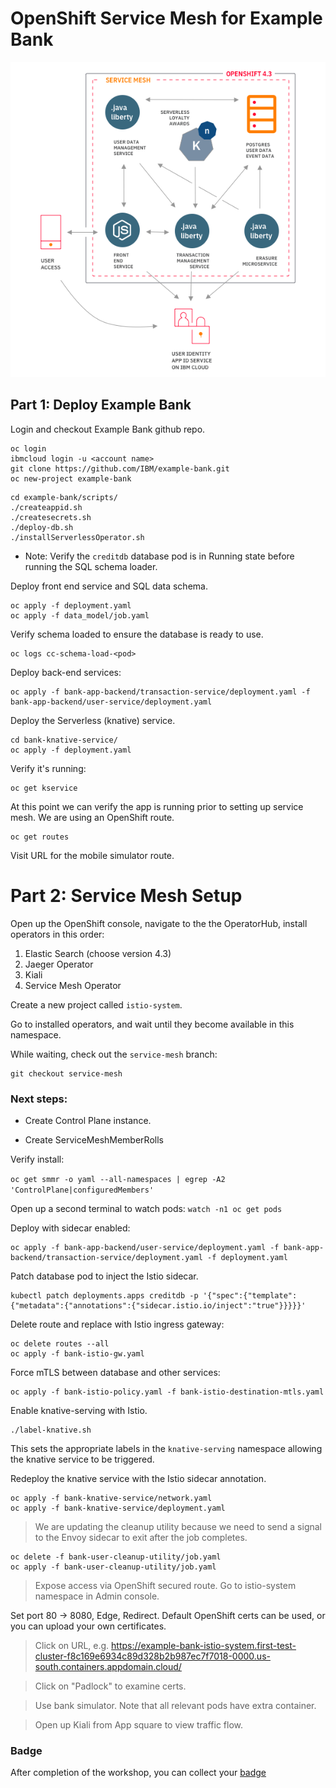 
# OpenShift Service Mesh for Example Bank

![Example Bank diagram](arch.png)

## Part 1: Deploy Example Bank

Login and checkout Example Bank github repo.

```
oc login
ibmcloud login -u <account name>
git clone https://github.com/IBM/example-bank.git
oc new-project example-bank
```

```
cd example-bank/scripts/
./createappid.sh
./createsecrets.sh
./deploy-db.sh
./installServerlessOperator.sh
```
* Note: Verify the `creditdb` database pod is in Running state before running the SQL schema loader.

Deploy front end service and SQL data schema.

```
oc apply -f deployment.yaml
oc apply -f data_model/job.yaml
```

Verify schema loaded to ensure the database is ready to use.

```
oc logs cc-schema-load-<pod>
```

Deploy back-end services:

```
oc apply -f bank-app-backend/transaction-service/deployment.yaml -f bank-app-backend/user-service/deployment.yaml
```

Deploy the Serverless (knative) service.

```
cd bank-knative-service/
oc apply -f deployment.yaml
```
Verify it's running:

```
oc get kservice
```

At this point we can verify the app is running prior to setting up service mesh. 
We are using an OpenShift route.

```
oc get routes
```
Visit URL for the mobile simulator route.

# Part 2: Service Mesh Setup

Open up the OpenShift console, navigate to the the OperatorHub, install operators in this order:

 1. Elastic Search (choose version 4.3)
 2. Jaeger Operator
 3. Kiali
 4. Service Mesh Operator

Create a new project called `istio-system`.

Go to installed operators, and wait until they become available in this namespace.

While waiting, check out the `service-mesh` branch:

```
git checkout service-mesh
````

### Next steps:

- Create Control Plane instance.

- Create ServiceMeshMemberRolls

Verify install: 

```oc get smmr -o yaml --all-namespaces | egrep -A2 'ControlPlane|configuredMembers'```


Open up a second terminal to watch pods: `watch -n1 oc get pods`

Deploy with sidecar enabled:

```
oc apply -f bank-app-backend/user-service/deployment.yaml -f bank-app-backend/transaction-service/deployment.yaml -f deployment.yaml
```

Patch database pod to inject the Istio sidecar.

```
kubectl patch deployments.apps creditdb -p '{"spec":{"template":{"metadata":{"annotations":{"sidecar.istio.io/inject":"true"}}}}}'
```

Delete route and replace with Istio ingress gateway:

```
oc delete routes --all
oc apply -f bank-istio-gw.yaml
```

Force mTLS between database and other services:

```
oc apply -f bank-istio-policy.yaml -f bank-istio-destination-mtls.yaml
```

Enable knative-serving with Istio.

```
./label-knative.sh
```

This sets the appropriate labels in the `knative-serving` namespace allowing the knative service to be triggered.

Redeploy the knative service with the Istio sidecar annotation.

```
oc apply -f bank-knative-service/network.yaml
oc apply -f bank-knative-service/deployment.yaml
```

>  We are updating the cleanup utility because we need to send a signal to the Envoy sidecar to exit after the job completes.

```
oc delete -f bank-user-cleanup-utility/job.yaml
oc apply -f bank-user-cleanup-utility/job.yaml
```

> Expose access via OpenShift secured route. Go to istio-system namespace in Admin console.

Set port 80 -> 8080, Edge, Redirect.  Default OpenShift certs can be used, or you can upload your own certificates.

> Click on URL, e.g. https://example-bank-istio-system.first-test-cluster-f8c169e6934c89d328b2b987ec7f7018-0000.us-south.containers.appdomain.cloud/

> Click on "Padlock" to examine certs.

> Use bank simulator. Note that all relevant pods have extra container.

> Open up Kiali from App square to view traffic flow.

### Badge

After completion of the workshop, you can collect your [badge](https://www.youracclaim.com/org/ibm/badge/hybrid-cloud-conference-service-mesh-networker)
